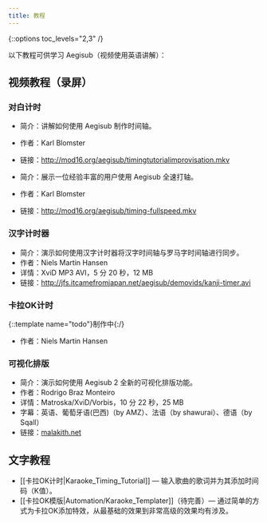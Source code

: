 ```yaml
---
title: 教程
---
```


{::options toc_levels="2,3" /}

以下教程可供学习 Aegisub（视频使用英语讲解）：

## 视频教程（录屏） ##

### 对白计时 ###
* 简介：讲解如何使用 Aegisub 制作时间轴。
* 作者：Karl Blomster
* 链接：<http://mod16.org/aegisub/timingtutorialimprovisation.mkv>

* 简介：展示一位经验丰富的用户使用 Aegisub 全速打轴。
* 作者：Karl Blomster
* 链接：<http://mod16.org/aegisub/timing-fullspeed.mkv>

### 汉字计时器 ###
* 简介：演示如何使用汉字计时器将汉字时间轴与罗马字时间轴进行同步。
* 作者：Niels Martin Hansen
* 详情：XviD MP3 AVI，5 分 20 秒，12 MB
* 链接：<http://jfs.itcamefromjapan.net/aegisub/demovids/kanji-timer.avi>

### 卡拉OK计时 ###
{::template name="todo"}制作中{:/}

* 作者：Niels Martin Hansen

### 可视化排版 ###
* 简介：演示如何使用 Aegisub 2 全新的可视化排版功能。
* 作者：Rodrigo Braz Monteiro
* 详情：Matroska/XviD/Vorbis，10 分 22 秒，25 MB
* 字幕：英语、葡萄牙语(巴西)（by AMZ）、法语（by shawurai）、德语（by Sqall）
* 链接：[malakith.net](http://www.malakith.net/amz/blah/screencast/%5bAegisub%5d_Visual_Typesetting_Tutorial_%5b8B24834E%5d.mkv)

## 文字教程 ##
* [[卡拉OK计时|Karaoke_Timing_Tutorial]] — 输入歌曲的歌词并为其添加时间码（K值）。
* [[卡拉OK模版|Automation/Karaoke_Templater]]（待完善）— 通过简单的方式为卡拉OK添加特效，从最基础的效果到非常高级的效果均有涉及。
